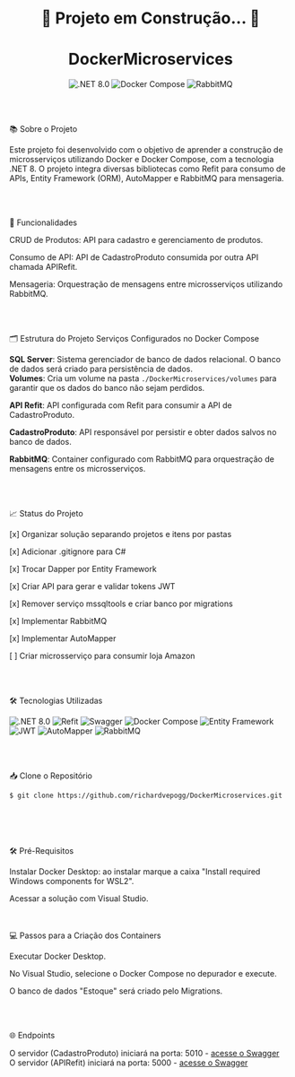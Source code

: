 <h1 align="center">🚧 Projeto em Construção... 🚧</h1>

<h1 align="center">DockerMicroservices</h1>

<p align="center"> <img src="https://img.shields.io/badge/.NET-8.0-blue" alt=".NET 8.0"> <img src="https://img.shields.io/badge/Docker-Compose-blue" alt="Docker Compose"> <img src="https://img.shields.io/badge/RabbitMQ-3.8.9-orange" alt="RabbitMQ"> </p>

<br><br>

📚 Sobre o Projeto
<p>Este projeto foi desenvolvido com o objetivo de aprender a construção de microsserviços utilizando Docker e Docker Compose, com a tecnologia .NET 8. O projeto integra diversas bibliotecas como Refit para consumo de APIs, Entity Framework (ORM), AutoMapper e RabbitMQ para mensageria.</p>

<br><br>

🚀 Funcionalidades
<p>CRUD de Produtos: API para cadastro e gerenciamento de produtos.</p> <p>Consumo de API: API de CadastroProduto consumida por outra API chamada APIRefit.</p> <p>Mensageria: Orquestração de mensagens entre microsserviços utilizando RabbitMQ.</p>

<br><br>

🗂️ Estrutura do Projeto
Serviços Configurados no Docker Compose
<p> <b>SQL Server</b>: Sistema gerenciador de banco de dados relacional. O banco de dados será criado para persistência de dados.<br> <b>Volumes</b>: Cria um volume na pasta <code>./DockerMicroservices/volumes</code> para garantir que os dados do banco não sejam perdidos. </p>

<p> <b>API Refit</b>: API configurada com Refit para consumir a API de CadastroProduto. </p>

<p> <b>CadastroProduto</b>: API responsável por persistir e obter dados salvos no banco de dados. </p>

<p> <b>RabbitMQ</b>: Container configurado com RabbitMQ para orquestração de mensagens entre os microsserviços. </p>

<br><br>

📈 Status do Projeto
<p>

[x] Organizar solução separando projetos e itens por pastas<br>

[x] Adicionar .gitignore para C#<br>

[x] Trocar Dapper por Entity Framework<br>

[x] Criar API para gerar e validar tokens JWT<br>

[x] Remover serviço mssqltools e criar banco por migrations<br>

[x] Implementar RabbitMQ<br>

[x] Implementar AutoMapper<br>

[ ] Criar microsserviço para consumir loja Amazon </p>

<br><br>

🛠 Tecnologias Utilizadas
<p align="left"> <img src="https://img.shields.io/badge/.NET-8.0-blue" alt=".NET 8.0"> <img src="https://img.shields.io/badge/Refit-5.0.0-blue" alt="Refit"> <img src="https://img.shields.io/badge/Swagger-3.0.0-green" alt="Swagger"> <img src="https://img.shields.io/badge/Docker-Compose-blue" alt="Docker Compose"> <img src="https://img.shields.io/badge/Entity%20Framework-6.0.0-green" alt="Entity Framework"> <img src="https://img.shields.io/badge/JWT-5.0.0-red" alt="JWT"> <img src="https://img.shields.io/badge/AutoMapper-10.0.0-yellow" alt="AutoMapper"> <img src="https://img.shields.io/badge/RabbitMQ-3.8.9-orange" alt="RabbitMQ"> </p>

<br><br>

📥 Clone o Repositório
```
$ git clone https://github.com/richardvepogg/DockerMicroservices.git
```
<br>
<br>
<br>
<br>
🛠 Pré-Requisitos
<p>

Instalar Docker Desktop: ao instalar marque a caixa "Install required Windows components for WSL2".<br>

Acessar a solução com Visual Studio. </p>

<br>
<br>
💻 Passos para a Criação dos Containers
<p>

Executar Docker Desktop.<br>

No Visual Studio, selecione o Docker Compose no depurador e execute.<br>

O banco de dados "Estoque" será criado pelo Migrations. </p>

<br><br>

🌐 Endpoints
<p> O servidor (CadastroProduto) iniciará na porta: 5010 - <a href="http://localhost:5010/swagger">acesse o Swagger</a><br> O servidor (APIRefit) iniciará na porta: 5000 - <a href="http://localhost:5000/swagger">acesse o Swagger</a> </p>
